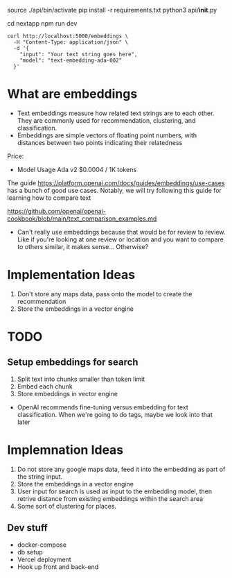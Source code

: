 source ./api/bin/activate
pip install -r requirements.txt
python3 api/__init__.py

cd nextapp
npm run dev

```
curl http://localhost:5000/embeddings \
  -H "Content-Type: application/json" \
  -d '{
    "input": "Your text string goes here",
    "model": "text-embedding-ada-002"
  }'
```


# What are embeddings
- Text embeddings measure how related text strings are to each other. They are commonly used for recommendation, clustering, and classification.
- Embeddings are simple vectors of floating point numbers, with distances between two points indicating their relatedness

Price:
- Model	Usage Ada v2	$0.0004 / 1K tokens

The guide https://platform.openai.com/docs/guides/embeddings/use-cases has a bunch of good use cases. Notably, we will try following this guide for learning how to compare text

https://github.com/openai/openai-cookbook/blob/main/text_comparison_examples.md

- Can't really use embeddings because that would be for review to review. Like if you're looking at one review or location and you want to compare to others similar, it makes sense... Otherwise?

# Implementation Ideas
1. Don't store any maps data, pass onto the model to create the recommendation
2. Store the embeddings in a vector engine

# TODO

## Setup embeddings for search
1. Split text into chunks smaller than token limit
2. Embed each chunk
3. Store embeddings in vector engine

- OpenAI recommends fine-tuning versus embedding for text classification. When we're going to do tags, maybe we look into that later


# Implemnation Ideas
1. Do not store any google maps data, feed it into the embedding as part of the string input.
2. Store the embeddings in a vector engine
3. User input for search is used as input to the embedding model, then retrive distance from existing embeddings within the search area
4. Some sort of clustering for places.

## Dev stuff
- docker-compose
- db setup
- Vercel deployment
- Hook up front and back-end
